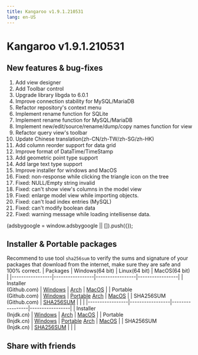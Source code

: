 ```yaml
---
title: Kangaroo v1.9.1.210531
lang: en-US
---
```


# Kangaroo v1.9.1.210531

## New features & bug-fixes
1. Add view designer
2. Add Toolbar control
3. Upgrade library libgda to 6.0.1
4. Improve connection stability for MySQL/MariaDB
5. Refactor repository's context menu
6. Implement rename function for SQLite
7. Implement rename function for MySQL/MariaDB
8. Implement new/edit/source/rename/dump/copy names function for view
9. Refactor query view's toolbar
10. Update Chinese translation(zh-CN/zh-TW/zh-SG/zh-HK)
11. Add column reorder support for data grid
12. Improve format of DataTime/TimeStamp
13. Add geometric point type support
14. Add large text type support
15. Improve installer for windows and MacOS
16. Fixed: non-response while clicking the triangle icon on the tree
17. Fixed: NULL/Empty string invalid
18. Fixed: can't show view's columns in the model view
19. Fixed: enlarge model view while importing objects.
20. Fixed: can't load index entries (MySQL)
21. Fixed: can't modify boolean data
22. Fixed: warning message while loading intellisense data.

<div>
    <script2 type="text/javascript" async="true" src="https://pagead2.googlesyndication.com/pagead/js/adsbygoogle.js" />
    <ins class="adsbygoogle"
        style="display:block; text-align:center;"
        data-ad-layout="in-article"
        data-ad-format="fluid"
        data-ad-client="ca-pub-3975819313740938"
        data-ad-slot="6760827895"></ins>
    <script2 type="text/javascript">
        (adsbygoogle = window.adsbygoogle || []).push({});
    </script2>
</div>

## Installer & Portable packages
Recommend to use tool `sha256sum` to verify the sums and signature of your packages that download from the internet, make sure they are safe and 100% correct.
| Packages        | Windows(64 bit) | Linux(64 bit)   | MacOS(64 bit)   |
|-----------------|-----------------|-----------------|-----------------|
| Installer<br/>(Github.com) | [Windows](https://github.com/dbkangaroo/kangaroo/releases/download/v1.9.1.210531/kangaroo-1.9.1.210531-AMD64.exe) | [Arch](https://github.com/dbkangaroo/kangaroo/releases/download/v1.9.1.210531/kangaroo-1.9.1.210531-1-x86_64.pkg.tar.xz) | [MacOS](https://github.com/dbkangaroo/kangaroo/releases/download/v1.9.1.210531/kangaroo-1.9.1.210531-macos.dmg) |
| Portable<br/>(Github.com) | [Windows](https://github.com/dbkangaroo/kangaroo/releases/download/v1.9.1.210531/kangaroo-1.9.1.210531-AMD64.7z) | [Portable](https://github.com/dbkangaroo/kangaroo/releases/download/v1.9.1.210531/kangaroo-1.9.1.210531-portable-x86_64.tar.gz) [Arch](https://github.com/dbkangaroo/kangaroo/releases/download/v1.9.1.210531/kangaroo-1.9.1.210531-arch.tar.gz) | [MacOS](https://github.com/dbkangaroo/kangaroo/releases/download/v1.9.1.210531/kangaroo-1.9.1.210531-macos.tar.gz) |
| SHA256SUM<br/>(Github.com) | [SHA256SUM](https://github.com/dbkangaroo/kangaroo/releases/download/v1.9.1.210531/kangaroo-1.9.1.210531.sha256sum) | | |
|-----------------|-----------------|-----------------|-----------------|
| Installer<br/>(Injdk.cn) | [Windows](https://d4.injdk.cn/dbkangaroo/v1.9.1.210531/kangaroo-1.9.1.210531-AMD64.exe) | [Arch](https://d4.injdk.cn/dbkangaroo/v1.9.1.210531/kangaroo-1.9.1.210531-1-x86_64.pkg.tar.xz) | [MacOS](https://d4.injdk.cn/dbkangaroo/v1.9.1.210531/kangaroo-1.9.1.210531-macos.dmg) |
| Portable<br/>(Injdk.cn)  | [Windows](https://d4.injdk.cn/dbkangaroo/v1.9.1.210531/kangaroo-1.9.1.210531-AMD64.7z) | [Portable](https://d4.injdk.cn/dbkangaroo/v1.9.1.210531/kangaroo-1.9.1.210531-portable-x86_64.tar.gz) [Arch](https://d4.injdk.cn/dbkangaroo/v1.9.1.210531/kangaroo-1.9.1.210531-arch.tar.gz) | [MacOS](https://d4.injdk.cn/dbkangaroo/v1.9.1.210531/kangaroo-1.9.1.210531-macos.tar.gz) |
| SHA256SUM<br/>(Injdk.cn) | [SHA256SUM](https://d4.injdk.cn/dbkangaroo/v1.9.1.210531/kangaroo-1.9.1.210531.sha256sum) | | |


## Share with friends
<social-share :networks="['facebook', 'twitter', 'whatsapp', 'telegram', 'linkedin', 'reddit', 'line', 'skype', 'pinterest']" />